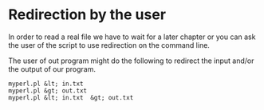 # Redirection by the user

In order to read a real file we have to wait for a later chapter or you can ask the user of the script to use redirection on the command line.

The user of out program might do the following to redirect the input and/or the output of our program.

```
myperl.pl &lt; in.txt
myperl.pl &gt; out.txt
myperl.pl &lt; in.txt  &gt; out.txt
```


